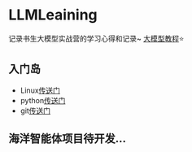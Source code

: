 # LLMLeaining
记录书生大模型实战营的学习心得和记录~ [大模型教程](https://github.com/InternLM/Tutorial)⭐

## 入门岛
- Linux[传送门](https://mazrlzkusy.feishu.cn/docx/X8RgdtCSfo3sCnxHR7AcvXJlnWd?from=from_copylink)
- python[传送门](https://mazrlzkusy.feishu.cn/docx/NYWEdKm2QoKqlHx1WB8cWAXtnVk?from=from_copylink)
- git[传送门](https://mazrlzkusy.feishu.cn/docx/XLdQdmz3Roj8XMxlDCmc1uZKndd)
  
## 海洋智能体项目待开发...
